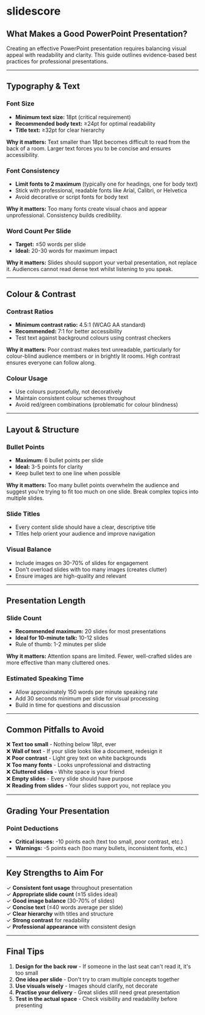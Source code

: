 # slidescore

## What Makes a Good PowerPoint Presentation?

Creating an effective PowerPoint presentation requires balancing visual appeal with readability and clarity. This guide outlines evidence-based best practices for professional presentations.

---

## Typography & Text

### Font Size
- **Minimum text size:** 18pt (critical requirement)
- **Recommended body text:** ≥24pt for optimal readability
- **Title text:** ≥32pt for clear hierarchy

**Why it matters:** Text smaller than 18pt becomes difficult to read from the back of a room. Larger text forces you to be concise and ensures accessibility.

### Font Consistency
- **Limit fonts to 2 maximum** (typically one for headings, one for body text)
- Stick with professional, readable fonts like Arial, Calibri, or Helvetica
- Avoid decorative or script fonts for body text

**Why it matters:** Too many fonts create visual chaos and appear unprofessional. Consistency builds credibility.

### Word Count Per Slide
- **Target:** ≤50 words per slide
- **Ideal:** 20-30 words for maximum impact

**Why it matters:** Slides should support your verbal presentation, not replace it. Audiences cannot read dense text whilst listening to you speak.

---

## Colour & Contrast

### Contrast Ratios
- **Minimum contrast ratio:** 4.5:1 (WCAG AA standard)
- **Recommended:** 7:1 for better accessibility
- Test text against background colours using contrast checkers

**Why it matters:** Poor contrast makes text unreadable, particularly for colour-blind audience members or in brightly lit rooms. High contrast ensures everyone can follow along.

### Colour Usage
- Use colours purposefully, not decoratively
- Maintain consistent colour schemes throughout
- Avoid red/green combinations (problematic for colour blindness)

---

## Layout & Structure

### Bullet Points
- **Maximum:** 6 bullet points per slide
- **Ideal:** 3-5 points for clarity
- Keep bullet text to one line when possible

**Why it matters:** Too many bullet points overwhelm the audience and suggest you're trying to fit too much on one slide. Break complex topics into multiple slides.

### Slide Titles
- Every content slide should have a clear, descriptive title
- Titles help orient your audience and improve navigation

### Visual Balance
- Include images on 30-70% of slides for engagement
- Don't overload slides with too many images (creates clutter)
- Ensure images are high-quality and relevant

---

## Presentation Length

### Slide Count
- **Recommended maximum:** 20 slides for most presentations
- **Ideal for 10-minute talk:** 10-12 slides
- Rule of thumb: 1-2 minutes per slide

**Why it matters:** Attention spans are limited. Fewer, well-crafted slides are more effective than many cluttered ones.

### Estimated Speaking Time
- Allow approximately 150 words per minute speaking rate
- Add 30 seconds minimum per slide for visual processing
- Build in time for questions and discussion

---

## Common Pitfalls to Avoid

❌ **Text too small** - Nothing below 18pt, ever  
❌ **Wall of text** - If your slide looks like a document, redesign it  
❌ **Poor contrast** - Light grey text on white backgrounds  
❌ **Too many fonts** - Looks unprofessional and distracting  
❌ **Cluttered slides** - White space is your friend  
❌ **Empty slides** - Every slide should have purpose  
❌ **Reading from slides** - Your slides support you, not replace you  

---

## Grading Your Presentation

### Point Deductions
- **Critical issues:** -10 points each (text too small, poor contrast, etc.)
- **Warnings:** -5 points each (too many bullets, inconsistent fonts, etc.)

---

## Key Strengths to Aim For

✓ **Consistent font usage** throughout presentation  
✓ **Appropriate slide count** (≤15 slides ideal)  
✓ **Good image balance** (30-70% of slides)  
✓ **Concise text** (≤40 words average per slide)  
✓ **Clear hierarchy** with titles and structure  
✓ **Strong contrast** for readability  
✓ **Professional appearance** with consistent design  

---

## Final Tips

1. **Design for the back row** - If someone in the last seat can't read it, it's too small
2. **One idea per slide** - Don't try to cram multiple concepts together
3. **Use visuals wisely** - Images should clarify, not decorate
4. **Practise your delivery** - Great slides still need great presentation
5. **Test in the actual space** - Check visibility and readability before presenting
